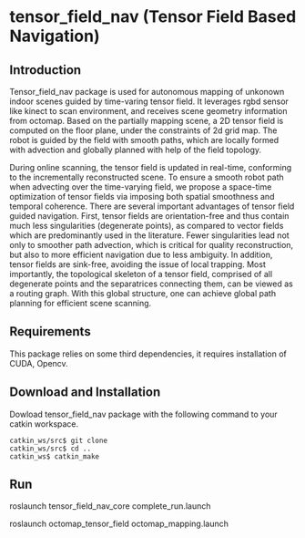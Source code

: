 # tensor_field_nav (Tensor Field Based Navigation)

## Introduction

Tensor_field_nav package is used for autonomous mapping of unkonown indoor scenes guided by time-varing tensor field. It leverages rgbd sensor like kinect to scan environment, and receives scene geometry information from octomap. Based on the partially mapping scene, a 2D tensor field is computed on the floor plane, under the constraints of 2d grid map. The robot is guided by the field with smooth paths, which are locally formed with advection and globally planned with help of the field topology.

During online scanning, the tensor field is updated in real-time, conforming to the incrementally reconstructed scene. To ensure a smooth robot path when advecting over the time-varying field, we propose a space-time optimization of tensor fields via imposing both spatial smoothness and temporal coherence. There are several important advantages of tensor field guided navigation. First, tensor fields are orientation-free and thus contain much less singularities (degenerate points), as compared to vector fields which are predominantly used in the literature. Fewer singularities lead not only to smoother path advection, which is critical for quality reconstruction, but also to more efficient navigation due to less ambiguity. In addition, tensor fields are sink-free, avoiding the issue of local trapping. Most importantly, the topological skeleton of a tensor field, comprised of all degenerate points and the separatrices connecting them, can be viewed as a routing graph. With this global structure, one can achieve global path planning for efficient scene scanning.

## Requirements

This package relies on some third dependencies, it requires installation of CUDA, Opencv.


## Download and Installation

Dowload tensor_field_nav package with the following command to your catkin workspace.
```
catkin_ws/src$ git clone 
catkin_ws/src$ cd ..
catkin_ws$ catkin_make
```
## Run
roslaunch tensor_field_nav_core complete_run.launch

roslaunch octomap_tensor_field octomap_mapping.launch




